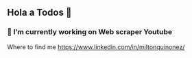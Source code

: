 ## Hola a Todos 👋
### 🔭 I’m currently working on Web scraper Youtube
Where to find me
https://www.linkedin.com/in/miltonquinonez/

<!--
**Milton-RQM/Milton-RQM** is a ✨ _special_ ✨ repository because its `README.md` (this file) appears on your GitHub profile.

Here are some ideas to get you started:

- 🌱 I’m currently learning ...
- 👯 I’m looking to collaborate on ...
- 🤔 I’m looking for help with ...
- 💬 Ask me about ...
- 📫 How to reach me: ...
- 😄 Pronouns: ...
- ⚡ Fun fact: ...
-->
